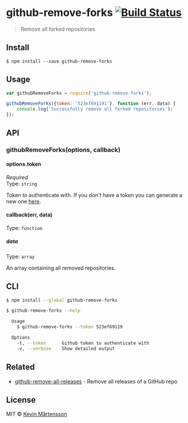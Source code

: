 # github-remove-forks [![Build Status](https://travis-ci.org/kevva/github-remove-forks.svg?branch=master)](https://travis-ci.org/kevva/github-remove-forks)

> Remove all forked repositories


## Install

```
$ npm install --save github-remove-forks
```


## Usage

```js
var githubRemoveForks = require('github-remove-forks');

githubRemoveForks({token: '523ef691191'}, function (err, data) {
	console.log('Successfully remove all forked repositories');
});
```


## API

### githubRemoveForks(options, callback)

#### options.token

*Required*  
Type: `string`

Token to authenticate with. If you don't have a token you can generate a new one [here](https://github.com/settings/tokens/new).

#### callback(err, data)

Type: `function`

##### data

Type: `array`

An array containing all removed repositories.


## CLI

```sh
$ npm install --global github-remove-forks
```

```sh
$ github-remove-forks --help

  Usage
    $ github-remove-forks --token 523ef69119

  Options
    -t, --token      Github token to authenticate with
    -v, --verbose    Show detailed output
```


## Related

- [github-remove-all-releases](https://github.com/stevemao/github-remove-all-releases) - Remove all releases of a GitHub repo


## License

MIT © [Kevin Mårtensson](https://github.com/kevva)
